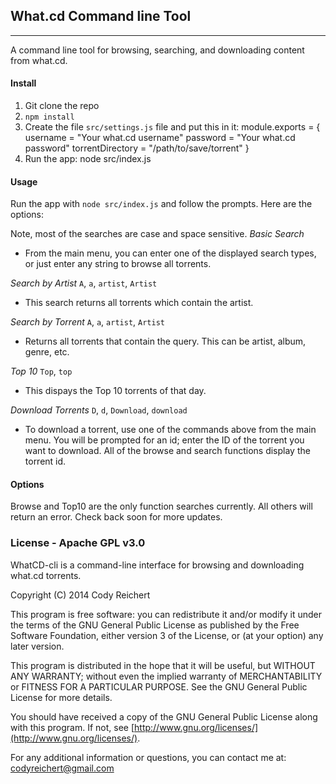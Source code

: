 ## What.cd Command line Tool
--------------

A command line tool for browsing, searching, and downloading content from what.cd.

#### Install

1) Git clone the repo
2) `npm install`
3) Create the file `src/settings.js` file and put this in it:
    module.exports =  {
      username = "Your what.cd username"
      password = "Your what.cd password"
      torrentDirectory = "/path/to/save/torrent"
    }
4) Run the app:
    node src/index.js

#### Usage

Run the app with `node src/index.js` and follow the prompts. Here are the options:

Note, most of the searches are case and space sensitive.
*Basic Search*
- From the main menu, you can enter one of the displayed search types, or just enter any string to browse all torrents.

*Search by Artist*
`A`, `a`, `artist`, `Artist`
- This search returns all torrents which contain the artist.

*Search by Torrent*
`A`, `a`, `artist`, `Artist`
- Returns all torrents that contain the query. This can be artist, album, genre, etc.

*Top 10*
`Top`, `top`
- This dispays the Top 10 torrents of that day.

*Download Torrents*
`D`, `d`, `Download`, `download`
- To download a torrent, use one of the commands above from the main menu. You will be prompted for an
  id; enter the ID of the torrent you want to download. All of the browse and search functions display the
  torrent id.


#### Options

Browse and Top10 are the only function searches currently. All others will return an error. Check back soon for more updates.


### License - Apache GPL v3.0

WhatCD-cli is a command-line interface for browsing and downloading what.cd torrents.


Copyright (C) 2014 Cody Reichert


This program is free software: you can redistribute it and/or modify
it under the terms of the GNU General Public License as published by
the Free Software Foundation, either version 3 of the License, or
(at your option) any later version.

This program is distributed in the hope that it will be useful,
but WITHOUT ANY WARRANTY; without even the implied warranty of
MERCHANTABILITY or FITNESS FOR A PARTICULAR PURPOSE.  See the
GNU General Public License for more details.

You should have received a copy of the GNU General Public License
along with this program.  If not, see [http://www.gnu.org/licenses/](http://www.gnu.org/licenses/).

For any additional information or questions, you can contact me
at: [codyreichert@gmail.com](mailto:codyreichert@gmail.com)
